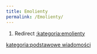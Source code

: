 ```yaml
---
title: Emolienty
permalink: /Emolienty/
---
```


1.  Redirect [:kategoria:emolienty](/atopedia/:kategoria:emolienty "wikilink")

[kategoria:podstawowe wiadomości](/atopedia/kategoria:podstawowe_wiadomości "wikilink")